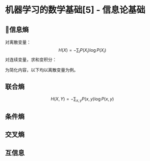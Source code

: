 # 机器学习的数学基础[5] - 信息论基础

## 信息熵

对离散变量：
$$H(X) = -\sum_i P(X_i) \log{P(X_i)}$$
对连续变量，求和变积分：

为简化内容，以下均以离散变量为例。

## 联合熵
$$H(X,Y) = -\sum_{x,y} P(x,y) \log{P(x,y)}$$

## 条件熵

## 交叉熵

## 互信息